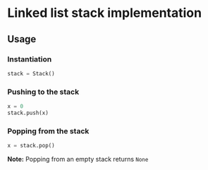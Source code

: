 # Linked list stack implementation

## Usage

### Instantiation

```python
stack = Stack()
```

### Pushing to the stack

```python
x = 0
stack.push(x)
```

### Popping from the stack

```python
x = stack.pop()
```

**Note:** Popping from an empty stack returns `None`